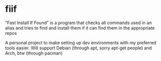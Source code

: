 # fiif
"Fast Install If Found" is a program that checks all commands used in an alias and tries to find and install them if it can find them in the appropriate repos

A personal project to make setting up dev environments with my preferred tools easier. Will support Debian (through apt, sorry apt-get people) and Arch, btw (through pacman)
